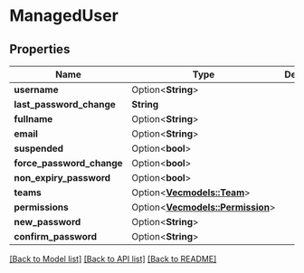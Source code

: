 # ManagedUser

## Properties

Name | Type | Description | Notes
------------ | ------------- | ------------- | -------------
**username** | Option<**String**> |  | [optional]
**last_password_change** | **String** |  | 
**fullname** | Option<**String**> |  | [optional]
**email** | Option<**String**> |  | [optional]
**suspended** | Option<**bool**> |  | [optional]
**force_password_change** | Option<**bool**> |  | [optional]
**non_expiry_password** | Option<**bool**> |  | [optional]
**teams** | Option<[**Vec<models::Team>**](Team.md)> |  | [optional]
**permissions** | Option<[**Vec<models::Permission>**](Permission.md)> |  | [optional]
**new_password** | Option<**String**> |  | [optional]
**confirm_password** | Option<**String**> |  | [optional]

[[Back to Model list]](../README.md#documentation-for-models) [[Back to API list]](../README.md#documentation-for-api-endpoints) [[Back to README]](../README.md)


